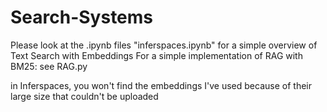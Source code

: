 # Search-Systems

Please look at the .ipynb files "inferspaces.ipynb" for a simple overview of Text Search with Embeddings
For a simple implementation of RAG with BM25: see RAG.py

in Inferspaces, you won't find the embeddings I've used because of their large size that couldn't be uploaded
